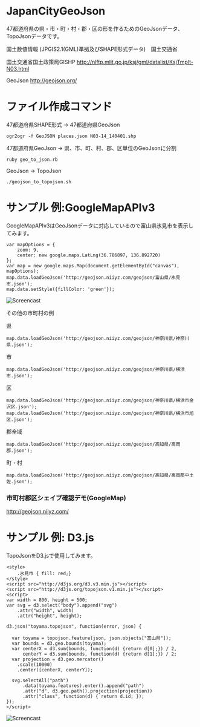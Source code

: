 # JapanCityGeoJson

47都道府県の県・市・町・村・郡・区の形を作るためのGeoJsonデータ、TopoJsonデータです。

国土数値情報 (JPGIS2.1(GML)準拠及びSHAPE形式データ)　国土交通省

国土交通省国土政策局GISHP http://nlftp.mlit.go.jp/ksj/gml/datalist/KsjTmplt-N03.html

GeoJson http://geojson.org/

# ファイル作成コマンド

47都道府県SHAPE形式 -> 47都道府県GeoJson
~~~
ogr2ogr -f GeoJSON places.json N03-14_140401.shp
~~~

47都道府県GeoJson -> 県、市、町、村、郡、区単位のGeoJsonに分割
~~~
ruby geo_to_json.rb
~~~

GeoJson -> TopoJson
~~~
./geojson_to_topojson.sh
~~~

# サンプル 例:GoogleMapAPIv3

GoogleMapAPIv3はGeoJsonデータに対応しているので富山県氷見市を表示してみます。

~~~
var mapOptions = {
    zoom: 9,
    center: new google.maps.LatLng(36.786897, 136.892720)
};
var map = new google.maps.Map(document.getElementById("canvas"), mapOptions);
map.data.loadGeoJson('http://geojson.niiyz.com/geojson/富山県/氷見市.json');
map.data.setStyle({fillColor: 'green'});
~~~

![Screencast](https://github.com/niiyz/JapanCityGeoJson/blob/master/screenshot.png)

その他の市町村の例

県
~~~ 
map.data.loadGeoJson('http://geojson.niiyz.com/geojson/神奈川県/神奈川県.json');
~~~

市
~~~
map.data.loadGeoJson('http://geojson.niiyz.com/geojson/神奈川県/横浜市.json');
~~~

区
~~~
map.data.loadGeoJson('http://geojson.niiyz.com/geojson/神奈川県/横浜市金沢区.json');
map.data.loadGeoJson('http://geojson.niiyz.com/geojson/神奈川県/横浜市旭区.json');
~~~

郡全域
~~~
map.data.loadGeoJson('http://geojson.niiyz.com/geojson/高知県/高岡郡.json');
~~~

町・村
~~~
map.data.loadGeoJson('http://geojson.niiyz.com/geojson/高知県/高岡郡中土佐.json');
~~~

### 市町村郡区シェイプ確認デモ(GoogleMap)

http://geojson.niiyz.com/

# サンプル 例: D3.js

TopoJsonをD3.jsで使用してみます。

~~~
<style>
    .氷見市 { fill: red;}
</style>
<script src="http://d3js.org/d3.v3.min.js"></script>
<script src="http://d3js.org/topojson.v1.min.js"></script>
<script>
var width = 800, height = 500;
var svg = d3.select("body").append("svg")
    .attr("width", width)
    .attr("height", height);
    
d3.json("toyama.topojson", function(error, json) {
  
  var toyama = topojson.feature(json, json.objects["富山県"]);
  var bounds = d3.geo.bounds(toyama);
  var centerX = d3.sum(bounds, function(d) {return d[0];}) / 2,
      centerY = d3.sum(bounds, function(d) {return d[1];}) / 2;
  var projection = d3.geo.mercator()
    .scale(10000)
    .center([centerX, centerY]);

  svg.selectAll("path")
      .data(toyama.features).enter().append("path")
      .attr("d", d3.geo.path().projection(projection))
      .attr("class", function(d) { return d.id; });
});
</script>
~~~

![Screencast](https://github.com/niiyz/JapanCityGeoJson/blob/master/screenshot2.png)
